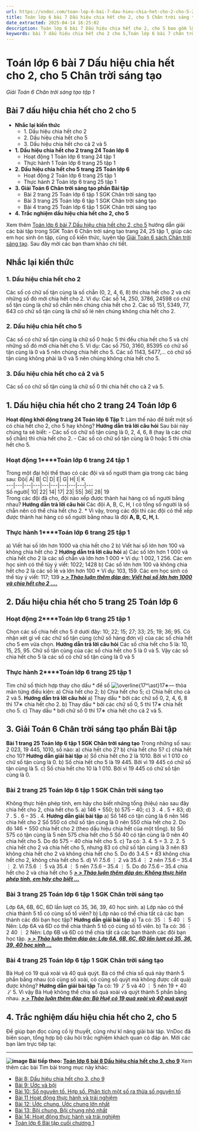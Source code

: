 ```yaml
---
url: https://vndoc.com/toan-lop-6-bai-7-dau-hieu-chia-het-cho-2-cho-5-234072
title: Toán lớp 6 bài 7 Dấu hiệu chia hết cho 2, cho 5 Chân trời sáng tạo - Giải Toán 6 Chân trời sáng tạo tập 1 - VnDoc.com
date_extracted: 2025-04-14 16:25:02
description: Toán lớp 6 bài 7 Dấu hiệu chia hết cho 2, cho 5 bao gồm lời giải chi tiết cho từng bài tập cho các em học sinh tham khảo luyện Giải Toán 6 Chân trời sáng tạo tập 1.
keywords: bài 7 dấu hiệu chia hết cho 2 cho 5,Toán lớp 6 bài 7 chân trời sáng tạo,Giải Toán 6 chân trời sáng tạo bài 7,toán lớp 6 chân trời sáng tạo bài 7,toán 6,toán lớp 6,giải toán lớp 6,giải toán 6,toán lớp 6 chân trời sáng tạo,toán 6 chân trời sáng tạo,giải toán lớp 6 chân trời sáng tạo,giải toán 6 chân trời sáng tạo,Dấu hiệu chia hết cho 2 cho 5,Toán lớp 6 bài 7 Dấu hiệu chia hết cho 2 cho 5,dấu hiệu chia hết cho 2 và 5 lớp 6
---
```


# Toán lớp 6 bài 7 Dấu hiệu chia hết cho 2, cho 5 Chân trời sáng tạo
 _Giải Toán 6 Chân trời sáng tạo tập 1_
## **Bài 7 dấu hiệu chia hết cho 2 cho 5**
  * **Nhắc lại kiến thức**
    * 1\. Dấu hiệu chia hết cho 2
    * 2\. Dấu hiệu chia hết cho 5
    * 3\. Dấu hiệu chia hết cho cả 2 và 5
  * **1\. Dấu hiệu chia hết cho 2 trang 24 Toán lớp 6**
    * Hoạt động 1 Toán lớp 6 trang 24 tập 1
    * Thực hành 1 Toán lớp 6 trang 25 tập 1
  * **2\. Dấu hiệu chia hết cho 5 trang 25 Toán lớp 6**
    * Hoạt động 2 Toán lớp 6 trang 25 tập 1
    * Thực hành 2 Toán lớp 6 trang 25 tập 1
  * **3\. Giải Toán 6 Chân trời sáng tạo phần Bài tập**
    * Bài 2 trang 25 Toán lớp 6 tập 1 SGK Chân trời sáng tạo
    * Bài 3 trang 25 Toán lớp 6 tập 1 SGK Chân trời sáng tạo
    * Bài 4 trang 25 Toán lớp 6 tập 1 SGK Chân trời sáng tạo
  * **4\. Trắc nghiệm dấu hiệu chia hết cho 2, cho 5**

Xem thêm
[Toán lớp 6 bài 7 Dấu hiệu chia hết cho 2, cho 5](<https://vndoc.com/toan-lop-6-bai-7-dau-hieu-chia-het-cho-2-cho-5-234072>) hướng dẫn giải các bài tập trong SGK Toán 6 Chân trời sáng tạo trang 24, 25 tập 1, giúp các em học sinh ôn tập, củng cố kiến thức, luyện tập [Giải Toán 6 sách Chân trời sáng tạo](<https://vndoc.com/toan-lop-6-sach-chan-troi-sang-tao>). Sau đây mời các bạn tham khảo chi tiết.
## Nhắc lại kiến thức
### 1\. Dấu hiệu chia hết cho 2
Các số có chữ số tận cùng là số chẵn \(0, 2, 4, 6, 8\) thì chia hết cho 2 và chỉ những số đó mới chia hết cho 2.
Ví dụ:
Các số 14, 250, 3786, 24598 có chữ số tận cùng là chữ số chẵn nên chúng chia hết cho 2.
Các số 151, 5349, 77, 643 có chữ số tận cùng là chữ số lẻ nên chúng không chia hết cho 2.
### 2\. Dấu hiệu chia hết cho 5
Các số có chữ số tận cùng là chữ số 0 hoặc 5 thì đều chia hết cho 5 và chỉ những số đó mới chia hết cho 5.
Ví dụ:
Các số 750, 3160, 85395 có chữ số tận cùng là 0 và 5 nên chúng chia hết cho 5.
Các số 1143, 5477,… có chữ số tận cùng không phải là 0 và 5 nên chúng không chia hết cho 5.
### 3\. Dấu hiệu chia hết cho cả 2 và 5
Các số có chữ số tận cùng là chữ số 0 thì chia hết cho cả 2 và 5.
## 1\. Dấu hiệu chia hết cho 2 trang 24 Toán lớp 6
**Hoạt động khởi động trang 24 Toán lớp 6 Tập 1:** Làm thế nào để biết một số có chia hết cho 2, cho 5 hay không?
**Hướng dẫn trả lời câu hỏi**
Sau bài này chúng ta sẽ biết:
\- Các số có chữ số tận cùng là 0, 2, 4, 6, 8 \(hay là các chữ số chẵn\) thì chia hết cho 2.
\- Các số có chữ số tận cùng là 0 hoặc 5 thì chia hết cho 5.
### **Hoạt động 1****Toán lớp 6 trang 24 tập 1**
Trong một đại hội thể thao có các đội và số người tham gia trong các bảng sau:
Đội| A| B| C| D| E| G| H| I| K  
---|---|---|---|---|---|---|---|---|---  
Số người| 10| 22| 14| 17| 23| 55| 36| 28| 19  
Trong các đội đã cho, đội nào xếp được thành hai hàng có số người bằng nhau?
**Hướng dẫn trả lời câu hỏi**
Các đội A, B, C, H, I có tổng số người là số chẵn nên có thể chia hết cho 2.
\* Vì vậy, trong các đội thì các đội có thể xếp được thành hai hàng có số người bằng nhau là đội **A, B, C, H, I.**
### **Thực hành 1****Toán lớp 6 trang 25 tập 1**
a\) Viết hai số lớn hơn 1000 và chia hết cho 2
b\) Viết hai số lớn hơn 100 và không chia hết cho 2
**Hướng dẫn trả lời câu hỏi**
a\) Các số lớn hơn 1 000 và chia hết cho 2 là các số chẵn và lớn hơn 1 000
\* Ví dụ: 1 002, 1 256. Các em học sinh có thể tùy ý viết: 1022; 1428
b\) Các số lớn hơn 100 và không chia hết cho 2 là các số lẻ và lớn hơn 100
\* Ví dụ: 103, 159. Các em học sinh có thể tùy ý viết: 117; 139
 _**[> > Thảo luận thêm đáp án: Viết hai số lớn hơn 1000 và chia hết cho 2 ....](<https://vndoc.com/viet-hai-so-lon-hon-1000-va-chia-het-cho-2-275901>)**_
## 2\. Dấu hiệu chia hết cho 5 trang 25 Toán lớp 6
### **Hoạt động 2****Toán lớp 6 trang 25 tập 1**
Chọn các số chia hết cho 5 ở dưới đây:
10; 22; 15; 27; 33; 25; 19; 36; 95.
Có nhận xét gì về các chữ số tận cùng \(chữ số hàng đơn vị\) của các số chia hết cho 5 em vừa chọn.
**Hướng dẫn trả lời câu hỏi**
Các số chia hết cho 5 là: 10, 15, 25, 95.
Chữ số tận cùng của các số chia hết cho 5 là 0 và 5.
Vậy các số chia hết cho 5 là các số có chữ số tận cùng là 0 và 5
### **Thực hành 2****Toán lớp 6 trang 25 tập 1**
Tìm chữ số thích hợp thay cho dấu \* để số ![\\overline{17^\\ast}](https://i.vdoc.vn/data/image/blank.png)17∗― thỏa mãn từng điều kiện:
a\) Chia hết cho 2;
b\) Chia hết cho 5;
c\) Chia hết cho cả 2 và 5.
**Hướng dẫn trả lời câu hỏi**
a\) Thay dấu \* bởi các chữ số 0, 2, 4, 6, 8 thì 17∗ chia hết cho 2.
b\) Thay dấu \* bởi các chữ số 0, 5 thì 17∗ chia hết cho 5.
c\) Thay dấu \* bởi chữ số 0 thì 17∗ chia hết cho cả 2 và 5.
## 3\. Giải Toán 6 Chân trời sáng tạo phần Bài tập
**Bài 1 trang 25 Toán lớp 6 tập 1 SGK Chân trời sáng tạo**
Trong những số sau: 2 023, 19 445, 1010, số nào:
a\) chia hết cho 2?
b\) chia hết cho 5?
c\) chia hết cho 10?
**Hướng dẫn giải bài tập**
a\) Số chia hết cho 2 là 1010. Bởi vì 1 010 có chữ số tận cùng là 0.
b\) Số chia hết cho 5 là 19 445. Bởi vì 19 445 có chữ số tận cùng là 5.
c\) Số chia hết cho 10 là 1 010. Bởi vì 19 445 có chữ số tận cùng là 0.
### **Bài 2 trang 25 Toán lớp 6 tập 1 SGK Chân trời sáng tạo**
Không thực hiện phép tính, em hãy cho biết những tổng \(hiệu\) nào sau đây chia hết cho 2, chia hết cho 5.
a\) 146 + 550;
b\) 575 – 40;
c\) 3 . 4 . 5 + 83;
d\) 7 . 5 . 6 – 35 . 4.
**Hướng dẫn giải bài tập**
a\)
Số 146 có tận cùng là 6 nên 146 chia hết cho 2
Số 550 có chữ số tận cùng là 0 nên 550 chia hết cho 2.
Do đó 146 + 550 chia hết cho 2 \(theo dấu hiệu chia hết của một tổng\).
b\)
Số 575 có tận cùng là 5 nên 575 chia hết cho 5
Số 40 có tận cùng là 0 nên 40 chia hết cho 5.
Do đó 575 – 40 chia hết cho 5.
c\) Ta có: 3. 4. 5 = 3. 2. 2. 5 chia hết cho 2 và chia hết cho 5, nhưng 83 có chữ số tận cùng là 3 nên 83 không chia hết cho 2 và không chia hết cho 5.
Do đó 3.4.5 + 83 không chia hết cho 2, không chia hết cho 5.
d\) Vì 7.5.6 ⋮ 2 và 35.4 ⋮ 2 nên 7.5.6 – 35.4 ⋮ 2.
Vì 7.5.6 ⋮ 5 và 35.4 ⋮ 5 nên 7.5.6 – 35.4 ⋮ 5.
Do đó 7.5.6 – 35.4 chia hết cho 2 và chia hết cho 5
 _**[> > Thảo luận thêm đáp án: Không thực hiện phép tính, em hãy cho biết ...](<https://vndoc.com/khong-thuc-hien-phep-tinh-em-hay-cho-biet-nhung-tong-hieu-nao-sau-day-chia-het-cho-2-chia-het-cho-5-275903>)**_
### **Bài 3 trang 25 Toán lớp 6 tập 1 SGK Chân trời sáng tạo**
Lớp 6A, 6B, 6C, 6D lần lượt có 35, 36, 39, 40 học sinh.
a\) Lớp nào có thể chia thành 5 tổ có cùng số tổ viên?
b\) Lớp nào có thể chia tất cả các bạn thành các đôi bạn học tập?
**Hướng dẫn giải bài tập**
a\) Ta có: 35 ⋮ 5
40 ⋮ 5
Nên: Lớp 6A và 6D có thể chia thành 5 tổ có cùng số tổ viên.
b\) Ta có: 36 ⋮ 2
40 ⋮ 2
Nên: Lớp 6B và 6D có thể chia tất cả các bạn thành các đôi bạn học tập.
_**[> > Thảo luận thêm đáp án: Lớp 6A, 6B, 6C, 6D lần lượt có 35, 36, 39, 40 học sinh ...](<https://vndoc.com/lop-6a-6b-6c-6d-lan-luot-co-35-36-39-40-hoc-sinh-275904>)**_
### **Bài 4 trang 25 Toán lớp 6 tập 1 SGK Chân trời sáng tạo**
Bà Huệ có 19 quả xoài và 40 quả quýt. Bà có thể chia số quả này thành 5 phần bằng nhau \(có cùng số xoài, có cùng số quýt mà không được cắt quả\) được không?
**Hướng dẫn giải bài tập**
Ta có: 19 ⋮̸ 5 và 40 ⋮ 5 nên 19 + 40 ⋮̸ 5.
Vì vậy Bà Huệ không thể chia số quả xoài và quýt thành 5 phần bằng nhau.
**_[> > Thảo luận thêm đáp án: Bà Huệ có 19 quả xoài và 40 quả quýt](<https://vndoc.com/ba-hue-co-19-qua-xoai-va-40-qua-quyt-275906>)_**
## **4\. Trắc nghiệm dấu hiệu chia hết cho 2, cho 5**
Để giúp bạn đọc củng cố lý thuyết, cũng như kĩ năng giải bài tâp. VnDoc đã biên soạn, tổng hợp bộ câu hỏi trắc nghiệm khách quan có đáp án. Mời các bạn làm trực tiếp tại:
****
**![image](https://i.vdoc.vn/data/image/2022/08/26/ban-tay.svg) Bài tiếp theo: [Toán lớp 6 bài 8 Dấu hiệu chia hết cho 3, cho 9](<https://vndoc.com/toan-lop-6-bai-8-dau-hieu-chia-het-cho-3-cho-9-chan-troi-sang-tao-234080>)**
Xem thêm các bài Tìm bài trong mục này khác:
  * [Bài 8: Dấu hiệu chia hết cho 3, cho 9 ](</toan-lop-6-bai-8-dau-hieu-chia-het-cho-3-cho-9-chan-troi-sang-tao-234080>)
  * [Bài 9: Ước và bội ](</toan-lop-6-bai-9-uoc-va-boi-chan-troi-sang-tao-234098>)
  * [Bài 10: Số nguyên tố. Hợp số. Phân tích một số ra thừa số nguyên tố](</toan-lop-6-bai-10-so-nguyen-to-hop-so-phan-tich-mot-so-ra-thua-so-nguyen-to-235423>)
  * [Bài 11 Hoạt động thực hành và trải nghiệm](</toan-6-bai-11-hoat-dong-thuc-hanh-va-trai-nghiem-245356>)
  * [Bài 12: Ước chung. Ước chung lớn nhất](</toan-lop-6-bai-12-uoc-chung-uoc-chung-lon-nhat-235430>)
  * [Bài 13: Bội chung. Bội chung nhỏ nhất](</toan-lop-6-bai-13-boi-chung-boi-chung-nho-nhat-235447>)
  * [Bài 14: Hoạt động thực hành và trải nghiệm](</toan-lop-6-bai-14-hoat-dong-thuc-hanh-va-trai-nghiem-235473>)
  * [Toán lớp 6 Bài tập cuối chương 1 ](</toan-lop-6-bai-tap-cuoi-chuong-1-chan-troi-sang-tao-235483>)

